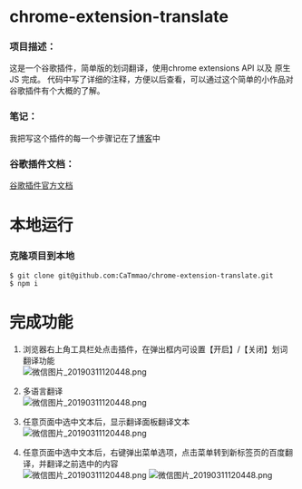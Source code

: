 # chrome-extension-translate
### 项目描述：
这是一个谷歌插件，简单版的划词翻译，使用chrome extensions API 以及 原生JS 完成。
代码中写了详细的注释，方便以后查看，可以通过这个简单的小作品对谷歌插件有个大概的了解。

### 笔记：
我把写这个插件的每一个步骤记在了[博客](http://blog.leanote.com/post/catmmao@gmail.com/%E5%86%99%E4%B8%80%E4%B8%AAchrome%E7%BF%BB%E8%AF%91%E6%8F%92%E4%BB%B6)中

### 谷歌插件文档：
[谷歌插件官方文档](https://developer.chrome.com/extensions)

# 本地运行
### 克隆项目到本地
```
$ git clone git@github.com:CaTmmao/chrome-extension-translate.git
$ npm i
```

# 完成功能
1. 浏览器右上角工具栏处点击插件，在弹出框内可设置【开启】/【关闭】划词翻译功能<br>
![微信图片_20190311120448.png](https://i.loli.net/2019/03/14/5c89d762b2826.png)

2. 多语言翻译<br>
![微信图片_20190311120448.png](https://i.loli.net/2019/03/14/5c89d7ad8a258.png)

3. 任意页面中选中文本后，显示翻译面板翻译文本<br>
![微信图片_20190311120448.png](https://i.loli.net/2019/03/11/5c85e10f6c0cb.png)

4. 任意页面中选中文本后，右键弹出菜单选项，点击菜单转到新标签页的百度翻译，并翻译之前选中的内容<br>
![微信图片_20190311120448.png](https://i.loli.net/2019/03/11/5c85e14128c26.png)
![微信图片_20190311120448.png](https://i.loli.net/2019/03/11/5c85e18e76c6d.png)
